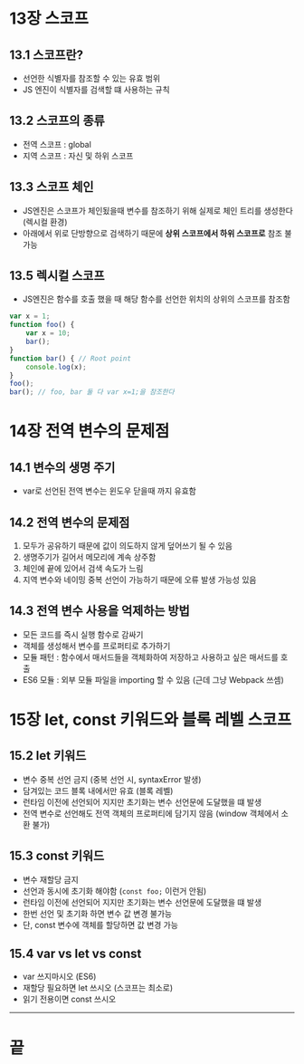 # 13장 스코프

## 13.1 스코프란?
- 선언한 식별자를 참조할 수 있는 유효 범위
- JS 엔진이 식별자를 검색할 떄 사용하는 규칙

## 13.2 스코프의 종류
- 전역 스코프 : global
- 지역 스코프 : 자신 및 하위 스코프

## 13.3 스코프 체인
- JS엔진은 스코프가 체인됬을때 변수를 참조하기 위해 실제로 체인 트리를 생성한다(렉시컬 환경)
- 아래에서 위로 단방향으로 검색하기 때문에 **상위 스코프에서 하위 스코프로** 참조 불가능

## 13.5 렉시컬 스코프
- JS엔진은 함수를 호출 했을 때 해당 함수를 선언한 위치의 상위의 스코프를 참조함
```js
var x = 1;
function foo() {
    var x = 10;
    bar();
}
function bar() { // Root point
    console.log(x); 
}
foo();
bar(); // foo, bar 둘 다 var x=1;을 참조한다 
```

# 14장 전역 변수의 문제점

## 14.1 변수의 생명 주기
- var로 선언된 전역 변수는 윈도우 닫을때 까지 유효함 

## 14.2 전역 변수의 문제점
1. 모두가 공유하기 때문에 값이 의도하지 않게 덮어쓰기 될 수 있음
2. 생명주기가 길어서 메모리에 계속 상주함
3. 체인에 끝에 있어서 검색 속도가 느림
4. 지역 변수와 네이밍 중복 선언이 가능하기 때문에 오류 발생 가능성 있음

## 14.3 전역 변수 사용을 억제하는 방법
- 모든 코드를 즉시 실행 함수로 감싸기
- 객체를 생성해서 변수를 프로퍼티로 추가하기
- 모듈 패턴 : 함수에서 매서드들을 객체화하여 저장하고 사용하고 싶은 매서드를 호출
- ES6 모듈 : 외부 모듈 파일을 importing 할 수 있음 (근데 그냥 Webpack 쓰셈)

# 15장 let, const 키워드와 블록 레벨 스코프

## 15.2 let 키워드
- 변수 중복 선언 금지 (중복 선언 시, syntaxError 발생)
- 담겨있는 코드 블록 내에서만 유효 (블록 레벨)
- 런타임 이전에 선언되어 지지만 초기화는 변수 선언문에 도달했을 떄 발생
- 전역 변수로 선언해도 전역 객체의 프로퍼티에 담기지 않음 (window 객체에서 소환 불가)

## 15.3 const 키워드
- 변수 재할당 금지
- 선언과 동시에 초기화 해야함 (`const foo;` 이런거 안됨)
- 런타임 이전에 선언되어 지지만 초기화는 변수 선언문에 도달했을 떄 발생
- 한번 선언 및 초기화 하면 변수 값 변경 불가능
- 단, const 변수에 객체를 할당하면 값 변경 가능

## 15.4 var vs let vs const
- var 쓰지마시오 (ES6)
- 재할당 필요하면 let 쓰시오 (스코프는 최소로)
- 읽기 전용이면 const 쓰시오

***
# 끝
